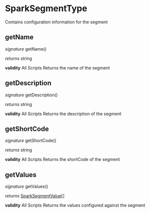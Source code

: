 # SparkSegmentType

Contains configuration information for the segment


## getName
_signature_ getName()</p>
_returns_ string</p>
<b>validity</b> All Scripts
Returns the name of the segment

## getDescription
_signature_ getDescription()</p>
_returns_ string</p>
<b>validity</b> All Scripts
Returns the description of the segment

## getShortCode
_signature_ getShortCode()</p>
_returns_ string</p>
<b>validity</b> All Scripts
Returns the shortCode of the segment

## getValues
_signature_ getValues()</p>
_returns_ <a href="../Misc/SparkSegmentValue">SparkSegmentValue</a>[]</p>
<b>validity</b> All Scripts
Returns the values configured against the segment

